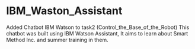 # IBM_Waston_Assistant
Added Chatbot IBM Watson to task2 (Control_the_Base_of_the_Robot)
This chatbot was built using IBM Watson Assistant, It aims to learn about Smart Method Inc. and summer training in them.
